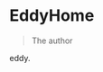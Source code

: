 # EddyHome

> The author

<!-- hello docsify! -->
eddy.

<!-- 超链接 -->
<!-- [>> 操作指南](guide) -->

<!-- [>>ng](./nginx/001-java架构师直通车-nginx) -->
